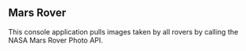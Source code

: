 ## Mars Rover

This console application pulls images taken by all rovers by calling the NASA Mars Rover Photo API.


